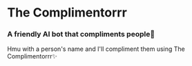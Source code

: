 # The Complimentorrr
### A friendly AI bot that compliments people🤖
Hmu with a person's name and I'll compliment them using The Complimentorrr✨